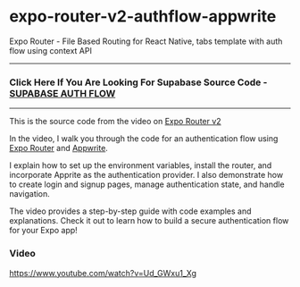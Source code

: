 # expo-router-v2-authflow-appwrite

Expo Router - File Based Routing for React Native, tabs template with auth flow using context API

---
### Click Here If You Are Looking For Supabase Source Code - [SUPABASE AUTH FLOW](https://github.com/aaronksaunders/expo-router-v2-authflow-appwrite/tree/feature/supabase)
---

This is the source code from the video
on [Expo Router v2](https://blog.expo.dev/introducing-expo-router-v2-3850fd5c3ca1)

In the video, I walk you through the code for an authentication flow
using [Expo Router](https://docs.expo.dev/routing/introduction/)
and [Appwrite](https://appwrite.io/docs/getting-started-for-web).

I explain how to set up the environment variables, install the router, and incorporate Apprite as the authentication
provider. I also demonstrate how to create login and signup pages, manage authentication state, and handle navigation.

The video provides a step-by-step guide with code examples and explanations. Check it out to learn how to build a secure
authentication flow for your Expo app!

### Video

https://www.youtube.com/watch?v=Ud_GWxu1_Xg
